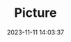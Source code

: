 ---
weight: 1
images:
- /images/edited/3.jpeg
title: Picture
date: 2023-11-11 14:03:37
tags:
- luminar
- work
---